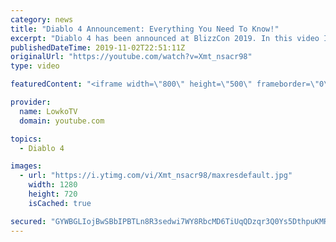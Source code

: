 ```yaml
---
category: news
title: "Diablo 4 Announcement: Everything You Need To Know!"
excerpt: "Diablo 4 has been announced at BlizzCon 2019. In this video I go over everything you need to know about this upcoming Blizzard Entertainment game."
publishedDateTime: 2019-11-02T22:51:11Z
originalUrl: "https://youtube.com/watch?v=Xmt_nsacr98"
type: video

featuredContent: "<iframe width=\"800\" height=\"500\" frameborder=\"0\" src=\"https://www.youtube.com/embed/Xmt_nsacr98\" allow=\"accelerometer; autoplay; encrypted-media; gyroscope; picture-in-picture\" allowfullscreen></iframe>"

provider:
  name: LowkoTV
  domain: youtube.com

topics:
  - Diablo 4

images:
  - url: "https://i.ytimg.com/vi/Xmt_nsacr98/maxresdefault.jpg"
    width: 1280
    height: 720
    isCached: true

secured: "GYWBGLIojBwSBbIPBTLn8R3sedwi7WY8RbcMD6TiUqQDzqr3Q0Ys5DthpuKMRKUY1QYIX7dER87ead1RUlTRLgdOy7Yxk4o7Y2CCeb1Uf5SyM2Umv6YitSrNLDT6JTSYuobYY2dw4v5CRfWn9t7GQqEQAFpKeZT4kWBrRMjo2WOBfDGDKAjuXHIFeFNYKFMfgi6lBugQrCFUTbwEdc7M0f6xVVtVImOuJTDZ+Li6HH7keN/8dkr3Qv2Mx+SL8/8inFzcTEUdhFpBFdO3My12MIDXb4fdXClpmdRgKfRVaag4i3Aol1uziJffzhDPFvPqqevlpfHKIyPAwyggzOGM1h2S4Flq9XVTh7I2lIwIAyTLsBsTAa65RgiVeunsAb5jPqtJ0Cu/ndBzuOXjsvhmTDacbeYTdgTITxqbyr8kHGKQ990AcfXTAO8tMm7SJz+q;G4+LTj0quJAUjc0LdTf7gg=="
---
```


